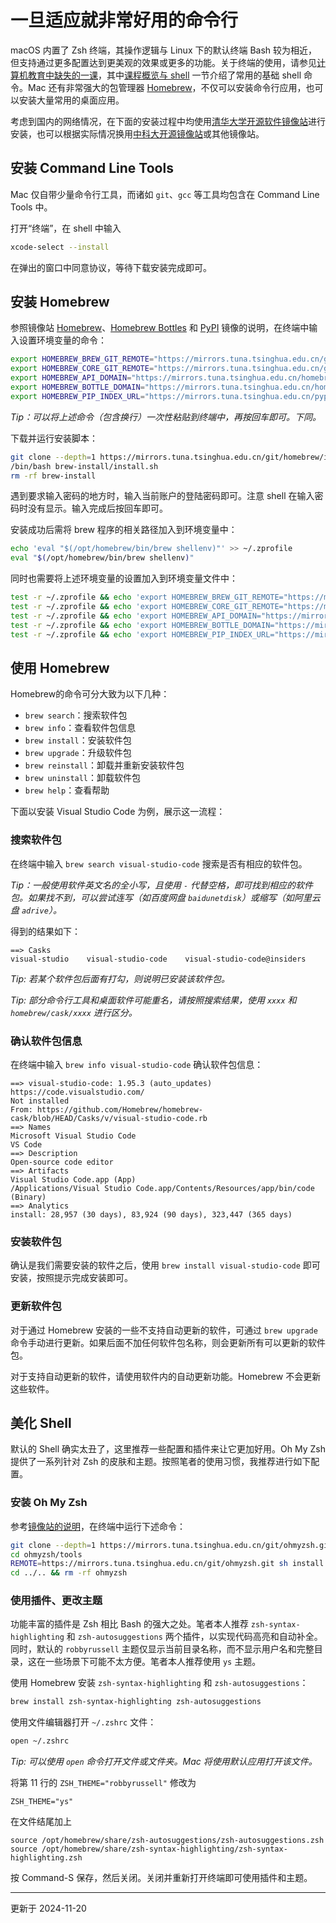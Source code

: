 # 一旦适应就非常好用的命令行

macOS 内置了 Zsh 终端，其操作逻辑与 Linux 下的默认终端 Bash 较为相近，但支持通过更多配置达到更美观的效果或更多的功能。关于终端的使用，请参见[计算机教育中缺失的一课](https://missing-semester-cn.github.io/)，其中[课程概览与 shell](https://missing-semester-cn.github.io/2020/course-shell/) 一节介绍了常用的基础 shell 命令。Mac 还有非常强大的包管理器 [Homebrew](https://brew.sh)，不仅可以安装命令行应用，也可以安装大量常用的桌面应用。

考虑到国内的网络情况，在下面的安装过程中均使用[清华大学开源软件镜像站](https://mirrors.tuna.tsinghua.edu.cn)进行安装，也可以根据实际情况换用[中科大开源镜像站](https://mirrors.ustc.edu.cn)或其他镜像站。


## 安装 Command Line Tools

Mac 仅自带少量命令行工具，而诸如 `git`、`gcc` 等工具均包含在 Command Line Tools 中。

打开“终端”，在 shell 中输入

```bash
xcode-select --install
```

在弹出的窗口中同意协议，等待下载安装完成即可。


## 安装 Homebrew

参照镜像站 [Homebrew](https://mirrors.tuna.tsinghua.edu.cn/help/homebrew/)、[Homebrew Bottles](https://mirrors.tuna.tsinghua.edu.cn/help/homebrew-bottles/) 和 [PyPI](https://mirrors.tuna.tsinghua.edu.cn/help/pypi/) 镜像的说明，在终端中输入设置环境变量的命令：

```bash
export HOMEBREW_BREW_GIT_REMOTE="https://mirrors.tuna.tsinghua.edu.cn/git/homebrew/brew.git"
export HOMEBREW_CORE_GIT_REMOTE="https://mirrors.tuna.tsinghua.edu.cn/git/homebrew/homebrew-core.git"
export HOMEBREW_API_DOMAIN="https://mirrors.tuna.tsinghua.edu.cn/homebrew-bottles/api"
export HOMEBREW_BOTTLE_DOMAIN="https://mirrors.tuna.tsinghua.edu.cn/homebrew-bottles"
export HOMEBREW_PIP_INDEX_URL="https://mirrors.tuna.tsinghua.edu.cn/pypi/web/simple"
```

*Tip：可以将上述命令（包含换行）一次性粘贴到终端中，再按回车即可。下同。*

下载并运行安装脚本：

```bash
git clone --depth=1 https://mirrors.tuna.tsinghua.edu.cn/git/homebrew/install.git brew-install
/bin/bash brew-install/install.sh
rm -rf brew-install
```

遇到要求输入密码的地方时，输入当前账户的登陆密码即可。注意 shell 在输入密码时没有显示。输入完成后按回车即可。

安装成功后需将 brew 程序的相关路径加入到环境变量中：

```bash
echo 'eval "$(/opt/homebrew/bin/brew shellenv)"' >> ~/.zprofile
eval "$(/opt/homebrew/bin/brew shellenv)"
```

同时也需要将上述环境变量的设置加入到环境变量文件中：

```bash
test -r ~/.zprofile && echo 'export HOMEBREW_BREW_GIT_REMOTE="https://mirrors.tuna.tsinghua.edu.cn/git/homebrew/brew.git"' >> ~/.zprofile
test -r ~/.zprofile && echo 'export HOMEBREW_CORE_GIT_REMOTE="https://mirrors.tuna.tsinghua.edu.cn/git/homebrew/homebrew-core.git"' >> ~/.zprofile
test -r ~/.zprofile && echo 'export HOMEBREW_API_DOMAIN="https://mirrors.tuna.tsinghua.edu.cn/homebrew-bottles/api"' >> ~/.zprofile
test -r ~/.zprofile && echo 'export HOMEBREW_BOTTLE_DOMAIN="https://mirrors.tuna.tsinghua.edu.cn/homebrew-bottles"' >> ~/.zprofile
test -r ~/.zprofile && echo 'export HOMEBREW_PIP_INDEX_URL="https://mirrors.tuna.tsinghua.edu.cn/pypi/web/simple"' >> ~/.zprofile
```


## 使用 Homebrew

Homebrew的命令可分大致为以下几种：

- `brew search`：搜索软件包
- `brew info`：查看软件包信息
- `brew install`：安装软件包
- `brew upgrade`：升级软件包
- `brew reinstall`：卸载并重新安装软件包
- `brew uninstall`：卸载软件包
- `brew help`：查看帮助

下面以安装 Visual Studio Code 为例，展示这一流程：


### 搜索软件包

在终端中输入 `brew search visual-studio-code` 搜索是否有相应的软件包。

*Tip：一般使用软件英文名的全小写，且使用 `-` 代替空格，即可找到相应的软件包。如果找不到，可以尝试连写（如百度网盘 `baidunetdisk`）或缩写（如阿里云盘 `adrive`）。*

得到的结果如下：
```
==> Casks
visual-studio    visual-studio-code    visual-studio-code@insiders
```

*Tip: 若某个软件包后面有打勾，则说明已安装该软件包。*

*Tip: 部分命令行工具和桌面软件可能重名，请按照搜索结果，使用 `xxxx` 和 `homebrew/cask/xxxx` 进行区分。*


### 确认软件包信息

在终端中输入 `brew info visual-studio-code` 确认软件包信息：

```
==> visual-studio-code: 1.95.3 (auto_updates)
https://code.visualstudio.com/
Not installed
From: https://github.com/Homebrew/homebrew-cask/blob/HEAD/Casks/v/visual-studio-code.rb
==> Names
Microsoft Visual Studio Code
VS Code
==> Description
Open-source code editor
==> Artifacts
Visual Studio Code.app (App)
/Applications/Visual Studio Code.app/Contents/Resources/app/bin/code (Binary)
==> Analytics
install: 28,957 (30 days), 83,924 (90 days), 323,447 (365 days)
```

### 安装软件包

确认是我们需要安装的软件之后，使用 `brew install visual-studio-code` 即可安装，按照提示完成安装即可。


### 更新软件包

对于通过 Homebrew 安装的一些不支持自动更新的软件，可通过 `brew upgrade` 命令手动进行更新。如果后面不加任何软件包名称，则会更新所有可以更新的软件包。

对于支持自动更新的软件，请使用软件内的自动更新功能。Homebrew 不会更新这些软件。


## 美化 Shell

默认的 Shell 确实太丑了，这里推荐一些配置和插件来让它更加好用。Oh My Zsh 提供了一系列针对 Zsh 的皮肤和主题。按照笔者的使用习惯，我推荐进行如下配置。

### 安装 Oh My Zsh

参考[镜像站的说明](https://mirrors.tuna.tsinghua.edu.cn/help/ohmyzsh.git/)，在终端中运行下述命令：

```bash
git clone --depth=1 https://mirrors.tuna.tsinghua.edu.cn/git/ohmyzsh.git
cd ohmyzsh/tools
REMOTE=https://mirrors.tuna.tsinghua.edu.cn/git/ohmyzsh.git sh install.sh
cd ../.. && rm -rf ohmyzsh
```


### 使用插件、更改主题

功能丰富的插件是 Zsh 相比 Bash 的强大之处。笔者本人推荐 `zsh-syntax-highlighting` 和 `zsh-autosuggestions` 两个插件，以实现代码高亮和自动补全。同时，默认的 `robbyrussell` 主题仅显示当前目录名称，而不显示用户名和完整目录，这在一些场景下可能不太方便。笔者本人推荐使用 `ys` 主题。

使用 Homebrew 安装 `zsh-syntax-highlighting` 和 `zsh-autosuggestions`：

```bash
brew install zsh-syntax-highlighting zsh-autosuggestions
```

使用文件编辑器打开 `~/.zshrc` 文件：

```bash
open ~/.zshrc
```

*Tip: 可以使用 `open` 命令打开文件或文件夹。Mac 将使用默认应用打开该文件。*

将第 11 行的 `ZSH_THEME="robbyrussell"` 修改为

```
ZSH_THEME="ys"
```

在文件结尾加上
```
source /opt/homebrew/share/zsh-autosuggestions/zsh-autosuggestions.zsh
source /opt/homebrew/share/zsh-syntax-highlighting/zsh-syntax-highlighting.zsh
```

按 Command-S 保存，然后关闭。关闭并重新打开终端即可使用插件和主题。

---

更新于 2024-11-20
